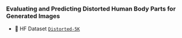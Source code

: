 ### Evaluating and Predicting Distorted Human Body Parts for Generated Images
- 🤗 HF Dataset [`Distorted-5K`](https://huggingface.co/datasets/xgklndsgkl/Distorted-5K)
